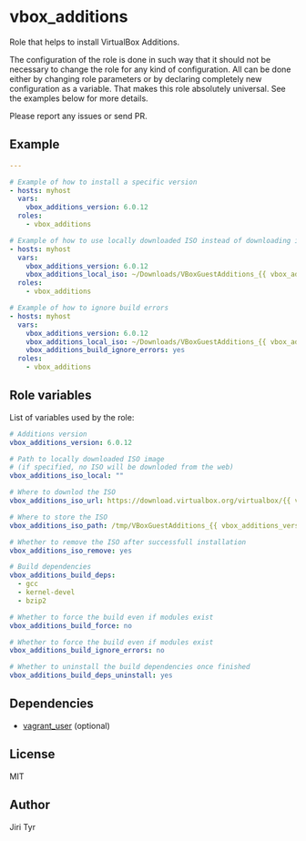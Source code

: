vbox_additions
==============

Role that helps to install VirtualBox Additions.

The configuration of the role is done in such way that it should not be necessary
to change the role for any kind of configuration. All can be done either by
changing role parameters or by declaring completely new configuration as a
variable. That makes this role absolutely universal. See the examples below for
more details.

Please report any issues or send PR.


Example
-------

```yaml
---

# Example of how to install a specific version
- hosts: myhost
  vars:
    vbox_additions_version: 6.0.12
  roles:
    - vbox_additions

# Example of how to use locally downloaded ISO instead of downloading it from the web
- hosts: myhost
  vars:
    vbox_additions_version: 6.0.12
    vbox_additions_local_iso: ~/Downloads/VBoxGuestAdditions_{{ vbox_additions_version }}.iso
  roles:
    - vbox_additions

# Example of how to ignore build errors
- hosts: myhost
  vars:
    vbox_additions_version: 6.0.12
    vbox_additions_local_iso: ~/Downloads/VBoxGuestAdditions_{{ vbox_additions_version }}.iso
    vbox_additions_build_ignore_errors: yes
  roles:
    - vbox_additions
```


Role variables
--------------

List of variables used by the role:

```yaml
# Additions version
vbox_additions_version: 6.0.12

# Path to locally downloaded ISO image
# (if specified, no ISO will be downloded from the web)
vbox_additions_iso_local: ""

# Where to downlod the ISO
vbox_additions_iso_url: https://download.virtualbox.org/virtualbox/{{ vbox_additions_version }}/VBoxGuestAdditions_{{ vbox_additions_version }}.iso

# Where to store the ISO
vbox_additions_iso_path: /tmp/VBoxGuestAdditions_{{ vbox_additions_version }}.iso

# Whether to remove the ISO after successfull installation
vbox_additions_iso_remove: yes

# Build dependencies
vbox_additions_build_deps:
  - gcc
  - kernel-devel
  - bzip2

# Whether to force the build even if modules exist
vbox_additions_build_force: no

# Whether to force the build even if modules exist
vbox_additions_build_ignore_errors: no

# Whether to uninstall the build dependencies once finished
vbox_additions_build_deps_uninstall: yes
```


Dependencies
------------

- [vagrant_user](https://github.com/jtyr/ansible-vagrant_user) (optional)


License
-------

MIT


Author
------

Jiri Tyr
